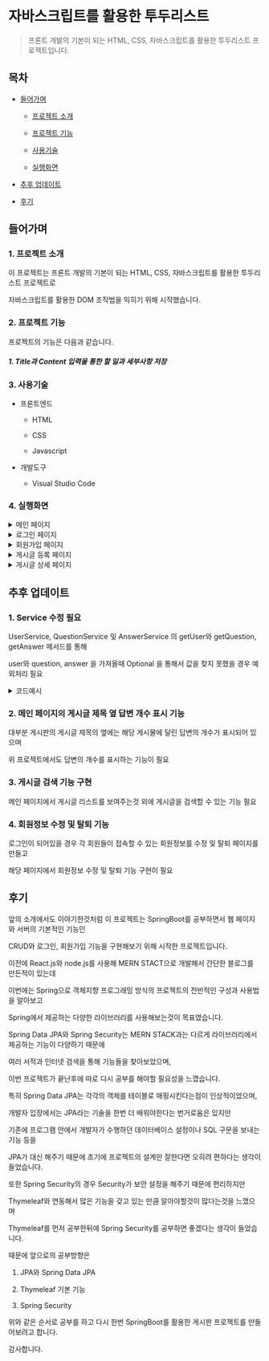 # 자바스크립트를 활용한 투두리스트

> 프론트 개발의 기본이 되는 HTML, CSS, 자바스크립트를 활용한 투두리스트 프로젝트입니다.

## 목차

- [들어가며](#들어가며)

  - [프로젝트 소개](#1-프로젝트-소개)

  - [프로젝트 기능](#2-프로젝트-기능)

  - [사용기술](#3-사용기술)
  - [실행화면](#4-실행화면)

- [추후 업데이트](#추후-업데이트)

- [후기](#후기)

## 들어가며

### 1. 프로젝트 소개

이 프로젝트는 프론트 개발의 기본이 되는 HTML, CSS, 자바스크립트를 활용한 투두리스트 프로젝트로

자바스크립트를 활용한 DOM 조작법을 익히기 위해 시작했습니다.

### 2. 프로젝트 기능

프로젝트의 기능은 다음과 같습니다.

##### 1. Title과 Content 입력을 통한 할 일과 세부사항 저장

### 3. 사용기술

- 프론트엔드

  - HTML

  - CSS

  - Javascript

- 개발도구

  - Visual Studio Code

### 4. 실행화면

<details>
<summary>메인 페이지</summary>

![image](https://user-images.githubusercontent.com/26796099/218563257-1d6ff896-91f9-4115-94e4-16117a0ae82a.png)

</details>

<details>
<summary>로그인 페이지</summary>

![image](https://user-images.githubusercontent.com/26796099/219971792-c9815cf5-5a97-41d4-81be-3179bbd32f3d.png)

</details>

<details>
<summary>회원가입 페이지</summary>

![image](https://user-images.githubusercontent.com/26796099/219971836-0fa58e71-8065-40e2-ac5b-7b3882345ee4.png)

</details>

<details>
<summary>게시글 등록 페이지</summary>

![image](https://user-images.githubusercontent.com/26796099/218556143-dd77a280-36f4-452d-a388-8d8a2fbaf7da.png)

</details>

<details>
<summary>게시글 상세 페이지</summary>

![image](https://user-images.githubusercontent.com/26796099/218556368-8f320485-5c26-4822-a900-99da21493ba3.png)

</details>

## 추후 업데이트

### 1. Service 수정 필요

UserService, QuestionService 및 AnswerService 의 getUser와 getQuestion, getAnswer 메서드를 통해

user와 question, answer 을 가져올때 Optional 을 통해서 값을 찾지 못했을 경우 예외처리 필요

<details>
<summary>코드예시</summary>

```
package com.crud.service;
...
@Service
public class UserService {

	...

	public User getUser(String username) {
		Optional<User> user = userRepository.findByusername(username);
		// user를 못찾을 경우 예외처리 필요
		return user.get();
	}
}
```

</details>

### 2. 메인 페이지의 게시글 제목 옆 답변 개수 표시 기능

대부분 게시판의 게시글 제목의 옆에는 해당 게시물에 달린 답변의 개수가 표시되어 있으며

위 프로젝트에서도 답변의 개수를 표시하는 기능이 필요

### 3. 게시글 검색 기능 구현

메인 페이지에서 게시글 리스트를 보여주는것 외에 게시글을 검색할 수 있는 기능 필요

### 4. 회원정보 수정 및 탈퇴 기능

로그인이 되어있을 경우 각 회원들이 접속할 수 있는 회원정보를 수정 및 탈퇴 페이지를 만들고

해당 페이지에서 회원정보 수정 및 탈퇴 기능 구현이 필요

## 후기

앞의 소개에서도 이야기한것처럼 이 프로젝트는 SpringBoot를 공부하면서 웹 페이지와 서버의 기본적인 기능인

CRUD와 로그인, 회원가입 기능을 구현해보기 위해 시작한 프로젝트입니다.

이전에 React.js와 node.js를 사용해 MERN STACT으로 개발해서 간단한 블로그를 만든적이 있는데

이번에는 Spring으로 객체지향 프로그래밍 방식의 프로젝트의 전반적인 구성과 사용법을 알아보고

Spring에서 제공하는 다양한 라이브러리를 사용해보는것이 목표였습니다.

Spring Data JPA와 Spring Security는 MERN STACK과는 다르게 라이브러리에서 제공하는 기능이 다양하기 때문에

여러 서적과 인터넷 검색을 통해 기능들을 찾아보았으며,

이번 프로젝트가 끝난후에 따로 다시 공부를 해야할 필요성을 느꼈습니다.

특히 Spring Data JPA는 각각의 객체를 테이블로 매핑시킨다는점이 인상적이었으며,

개발자 입장에서는 JPA라는 기술을 한번 더 배워야한다는 번거로움은 있지만

기존에 프로그램 안에서 개발자가 수행하던 데이터베이스 설정이나 SQL 구문을 보내는 기능 등을

JPA가 대신 해주기 때문에 초기에 프로젝트의 설계만 잘한다면 오히려 편하다는 생각이 들었습니다.

또한 Spring Security의 경우 Security가 보안 설정을 해주기 때문에 편리하지만

Thymeleaf와 연동해서 많은 기능을 갖고 있는 만큼 알아야할것이 많다는것을 느꼈으며

Thymeleaf를 먼저 공부한뒤에 Spring Security를 공부하면 좋겠다는 생각이 들었습니다.

때문에 앞으로의 공부방향은

1. JPA와 Spring Data JPA

2. Thymeleaf 기본 기능

3. Spring Security

위와 같은 순서로 공부를 하고 다시 한번 SpringBoot를 활용한 게시판 프로젝트를 만들어보려고 합니다.

감사합니다.
